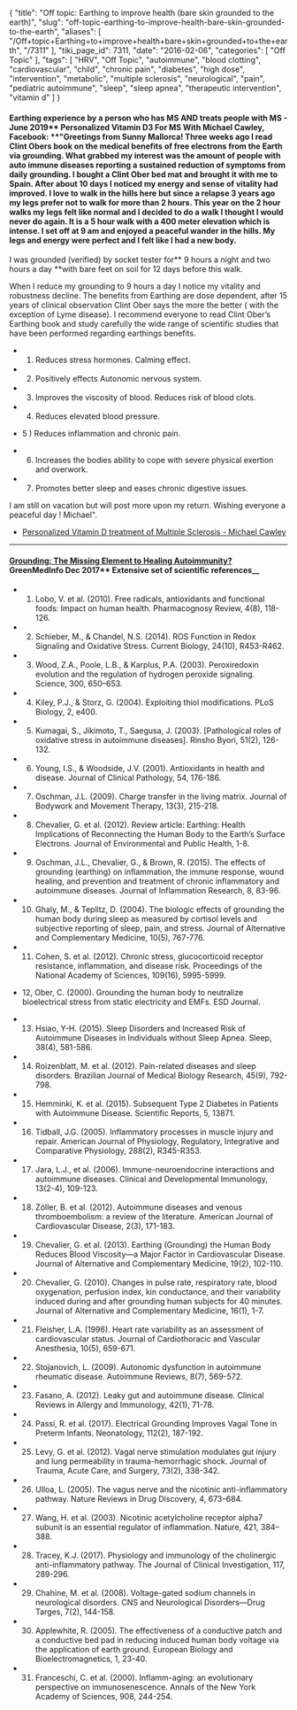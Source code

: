 {
    "title": "Off topic: Earthing to improve health (bare skin grounded to the earth)",
    "slug": "off-topic-earthing-to-improve-health-bare-skin-grounded-to-the-earth",
    "aliases": [
        "/Off+topic+Earthing+to+improve+health+bare+skin+grounded+to+the+earth",
        "/7311"
    ],
    "tiki_page_id": 7311,
    "date": "2016-02-06",
    "categories": [
        "Off Topic"
    ],
    "tags": [
        "HRV",
        "Off Topic",
        "autoimmune",
        "blood clotting",
        "cardiovascular",
        "child",
        "chronic pain",
        "diabetes",
        "high dose",
        "intervention",
        "metabolic",
        "multiple sclerosis",
        "neurological",
        "pain",
        "pediatric autoimmune",
        "sleep",
        "sleep apnea",
        "therapeutic intervention",
        "vitamin d"
    ]
}


#### Earthing experience by a person who has MS AND treats people with MS - June 2019** Personalized Vitamin D3 For MS With Michael Cawley, Facebook: **"Greetings from Sunny Mallorca! Three weeks ago I read Clint Obers book on the medical benefits of free electrons from the Earth via grounding. What grabbed my interest was the amount of people with auto immune diseases reporting a sustained reduction of symptoms from daily grounding. I bought a Clint Ober bed mat and brought it with me to Spain. After about 10 days I noticed my energy and sense of vitality had improved. I love to walk in the hills here but since a relapse 3 years ago my legs prefer not to walk for more than 2 hours. This year on the 2 hour walks my legs felt like normal and I decided to do a walk I thought I would never do again. It is a 5 hour walk with a 400 meter elevation which is intense. I set off at 9 am and enjoyed a peaceful wander in the hills. My legs and energy were perfect and I felt like I had a new body.

I was grounded (verified) by socket tester for** 9 hours a night and two hours a day **with bare feet on soil for 12 days before this walk. 

When I reduce my grounding to 9 hours a day I notice my vitality and robustness decline. The benefits from Earthing are dose dependent, after 15 years of clinical observation Clint Ober says the more the better ( with the exception of Lyme disease). I recommend everyone to read Clint Ober’s Earthing book and study carefully the wide range of scientific studies that have been performed regarding earthings benefits. 

* 1) Reduces stress hormones. Calming effect. 

* 2) Positively effects Autonomic nervous system. 

* 3) Improves the viscosity of blood. Reduces risk of blood clots. 

* 4) Reduces elevated blood pressure. 

* 5 ) Reduces inflammation and chronic pain.

* 6) Increases the bodies ability to cope with severe physical exertion and overwork.

* 7) Promotes better sleep and eases chronic digestive issues.

I am still on vacation but will post more upon my return. Wishing everyone a peaceful day ! Michael".

* [Personalized Vitamin D treatment of Multiple Sclerosis - Michael Cawley](/posts/personalized-vitamin-d-treatment-of-multiple-sclerosis-michael-cawley)

---

#### [Grounding: The Missing Element to Healing Autoimmunity?](http://www.greenmedinfo.com/blog/grounding-missing-element-healing-autoimmunity) GreenMedInfo Dec 2017** Extensive set of scientific references__

* 1. Lobo, V. et al. (2010). Free radicals, antioxidants and functional foods: Impact on human health. Pharmacognosy Review, 4(8), 118-126.

* 2. Schieber, M., & Chandel, N.S. (2014). ROS Function in Redox Signaling and Oxidative Stress. Current Biology, 24(10), R453-R462.

* 3. Wood, Z.A., Poole, L.B., & Karplus, P.A. (2003). Peroxiredoxin evolution and the regulation of hydrogen peroxide signaling. Science, 300, 650–653.

* 4. Kiley, P.J., & Storz, G. (2004). Exploiting thiol modifications. PLoS Biology, 2, e400.

* 5. Kumagai, S., Jikimoto, T., Saegusa, J. (2003). <span>[Pathological roles of oxidative stress in autoimmune diseases]</span>. Rinsho Byori, 51(2), 126-132.

* 6. Young, I.S., & Woodside, J.V. (2001). Antioxidants in health and disease. Journal of Clinical Pathology, 54, 176-186.

* 7. Oschman, J.L. (2009). Charge transfer in the living matrix. Journal of Bodywork and Movement Therapy, 13(3), 215-218.

* 8. Chevalier, G. et al. (2012). Review article: Earthing: Health Implications of Reconnecting the Human Body to the Earth’s Surface Electrons. Journal of Environmental and Public Health, 1-8.

* 9. Oschman, J.L., Chevalier, G., & Brown, R. (2015). The effects of grounding (earthing) on inflammation, the immune response, wound healing, and prevention and treatment of chronic inflammatory and autoimmune diseases. Journal of Inflammation Research, 8, 83-96.

* 10. Ghaly, M., & Teplitz, D. (2004). The biologic effects of grounding the human body during sleep as measured by cortisol levels and subjective reporting of sleep, pain, and stress. Journal of Alternative and Complementary Medicine, 10(5), 767-776.

* 11. Cohen, S. et al. (2012). Chronic stress, glucocorticoid receptor resistance, inflammation, and disease risk. Proceedings of the National Academy of Sciences, 109(16), 5995-5999.

* 12, Ober, C. (2000). Grounding the human body to neutralize bioelectrical stress from static electricity and EMFs. ESD Journal.

* 13. Hsiao, Y-H. (2015). Sleep Disorders and Increased Risk of Autoimmune Diseases in Individuals without Sleep Apnea. Sleep, 38(4), 581-586.

* 14. Roizenblatt, M. et al. (2012). Pain-related diseases and sleep disorders. Brazilian Journal of Medical Biology Research, 45(9), 792-798.

* 15. Hemminki, K. et al. (2015). Subsequent Type 2 Diabetes in Patients with Autoimmune Disease. Scientific Reports, 5, 13871.

* 16. Tidball, J.G. (2005). Inflammatory processes in muscle injury and repair. American Journal of Physiology, Regulatory, Integrative and Comparative Physiology, 288(2), R345-R353.

* 17. Jara, L.J., et al. (2006). Immune-neuroendocrine interactions and autoimmune diseases. Clinical and Developmental Immunology, 13(2-4), 109-123.

* 18. Zöller, B. et al. (2012). Autoimmune diseases and venous thromboembolism: a review of the literature. American Journal of Cardiovascular Disease, 2(3), 171-183.

* 19. Chevalier, G. et al. (2013). Earthing (Grounding) the Human Body Reduces Blood Viscosity—a Major Factor in Cardiovascular Disease. Journal of Alternative and Complementary Medicine, 19(2), 102-110.

* 20. Chevalier, G. (2010). Changes in pulse rate, respiratory rate, blood oxygenation, perfusion index, kin conductance, and their variability induced during and after grounding human subjects for 40 minutes. Journal of Alternative and Complementary Medicine, 16(1), 1-7.

* 21. Fleisher, L.A. (1996). Heart rate variability as an assessment of cardiovascular status. Journal of Cardiothoracic and Vascular Anesthesia, 10(5), 659-671.

* 22. Stojanovich, L. (2009). Autonomic dysfunction in autoimmune rheumatic disease. Autoimmune Reviews, 8(7), 569-572.

* 23. Fasano, A. (2012). Leaky gut and autoimmune disease. Clinical Reviews in Allergy and Immunology, 42(1), 71-78.

* 24. Passi, R. et al. (2017). Electrical Grounding Improves Vagal Tone in Preterm Infants. Neonatology, 112(2), 187-192.

* 25. Levy, G. et al. (2012). Vagal nerve stimulation modulates gut injury and lung permeability in trauma-hemorrhagic shock. Journal of Trauma, Acute Care, and Surgery, 73(2), 338-342.

* 26. Ulloa, L. (2005). The vagus nerve and the nicotinic anti-inflammatory pathway. Nature Reviews in Drug Discovery, 4, 673–684.

* 27. Wang, H. et al. (2003). Nicotinic acetylcholine receptor alpha7 subunit is an essential regulator of inflammation. Nature, 421, 384–388.

* 28. Tracey, K.J. (2017). Physiology and immunology of the cholinergic anti-inflammatory pathway. The Journal of Clinical Investigation, 117, 289-296.

* 29. Chahine, M. et al. (2008). Voltage-gated sodium channels in neurological disorders. CNS and Neurological Disorders—Drug Targes, 7(2), 144-158.

* 30. Applewhite, R. (2005). The effectiveness of a conductive patch and a conductive bed pad in reducing induced human body voltage via the application of earth ground. European Biology and Bioelectromagnetics, 1, 23-40.

* 31. Franceschi, C. et al. (2000). Inflamm-aging: an evolutionary perspective on immunosenescence. Annals of the New York Academy of Sciences, 908, 244-254.